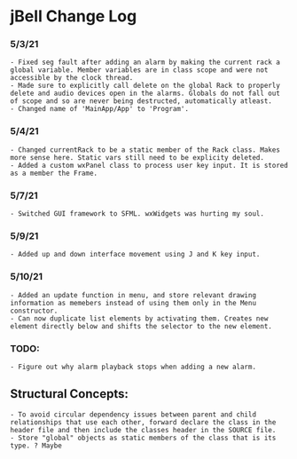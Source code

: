# jBell Change Log


### 5/3/21
	- Fixed seg fault after adding an alarm by making the current rack a global variable. Member variables are in class scope and were not accessible by the clock thread.
	- Made sure to explicitly call delete on the global Rack to properly delete and audio devices open in the alarms. Globals do not fall out of scope and so are never being destructed, automatically atleast.
	- Changed name of 'MainApp/App' to 'Program'.

### 5/4/21
	- Changed currentRack to be a static member of the Rack class. Makes more sense here. Static vars still need to be explicity deleted.
	- Added a custom wxPanel class to process user key input. It is stored as a member the Frame.

### 5/7/21
	- Switched GUI framework to SFML. wxWidgets was hurting my soul.

### 5/9/21
	- Added up and down interface movement using J and K key input.

### 5/10/21
	- Added an update function in menu, and store relevant drawing information as memebers instead of using them only in the Menu constructor.
	- Can now duplicate list elements by activating them. Creates new element directly below and shifts the selector to the new element.


### TODO:
	- Figure out why alarm playback stops when adding a new alarm.


## Structural Concepts:
	- To avoid circular dependency issues between parent and child relationships that use each other, forward declare the class in the header file and then include the classes header in the SOURCE file.
	- Store "global" objects as static members of the class that is its type. ? Maybe
	
